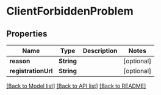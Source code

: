 # ClientForbiddenProblem

## Properties
Name | Type | Description | Notes
------------ | ------------- | ------------- | -------------
**reason** | **String** |  | [optional] 
**registrationUrl** | **String** |  | [optional] 

[[Back to Model list]](../README.md#documentation-for-models) [[Back to API list]](../README.md#documentation-for-api-endpoints) [[Back to README]](../README.md)



